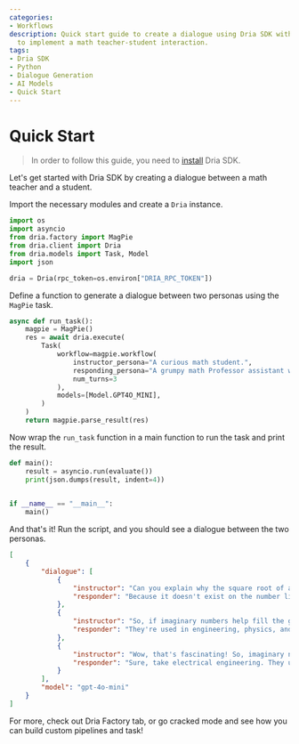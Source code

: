 ```yaml
---
categories:
- Workflows
description: Quick start guide to create a dialogue using Dria SDK with Python. Learn
  to implement a math teacher-student interaction.
tags:
- Dria SDK
- Python
- Dialogue Generation
- AI Models
- Quick Start
---
```


# Quick Start

> In order to follow this guide, you need to [install](installation.md) Dria SDK.


Let's get started with Dria SDK by creating a dialogue between a math teacher and a student. 

Import the necessary modules and create a `Dria` instance.

```python
import os
import asyncio
from dria.factory import MagPie
from dria.client import Dria
from dria.models import Task, Model
import json

dria = Dria(rpc_token=os.environ["DRIA_RPC_TOKEN"])
```

Define a function to generate a dialogue between two personas using the `MagPie` task.

```python
async def run_task():
    magpie = MagPie()
    res = await dria.execute(
        Task(
            workflow=magpie.workflow(
                instructor_persona="A curious math student.",
                responding_persona="A grumpy math Professor assistant with short, snappy answers.",
                num_turns=3
            ),
            models=[Model.GPT4O_MINI],
        )
    )
    return magpie.parse_result(res)
```

Now wrap the `run_task` function in a main function to run the task and print the result.

```python
def main():
    result = asyncio.run(evaluate())
    print(json.dumps(result, indent=4))

    
if __name__ == "__main__":
    main()
```

And that's it! Run the script, and you should see a dialogue between the two personas.

```json
[
    {
        "dialogue": [
            {
                "instructor": "Can you explain why the square root of a negative number is imaginary? I'm really curious about that!",
                "responder": "Because it doesn't exist on the number line. We define the square root of negative numbers as imaginary to fill that gap. Simple enough?"
            },
            {
                "instructor": "So, if imaginary numbers help fill the gap, what are they actually used for in real-world applications?",
                "responder": "They're used in engineering, physics, and even signal processing. Ever heard of alternating current? That\u2019s imaginary math at work."
            },
            {
                "instructor": "Wow, that's fascinating! So, imaginary numbers have real-world applications. Can you give me a specific example of how they are used in physics?",
                "responder": "Sure, take electrical engineering. They use imaginary numbers in calculating impedance in AC circuits. Helps simplify complex calculations. Clear enough?"
            }
        ],
        "model": "gpt-4o-mini"
    }
]
```


For more, check out Dria Factory tab, or go cracked mode and see how you can build custom pipelines and task!